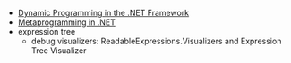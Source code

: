 - [Dynamic Programming in the .NET Framework](https://learn.microsoft.com/en-us/dotnet/framework/reflection-and-codedom/)
- [Metaprogramming in .NET](https://livebook.manning.com/book/metaprogramming-in-dot-net/chapter-5)
- expression tree
	- debug visualizers: ReadableExpressions.Visualizers and Expression Tree Visualizer